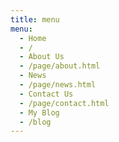 ```yaml
---
title: menu
menu:
  - Home
  - /
  - About Us
  - /page/about.html
  - News
  - /page/news.html
  - Contact Us
  - /page/contact.html
  - My Blog
  - /blog
---
```


